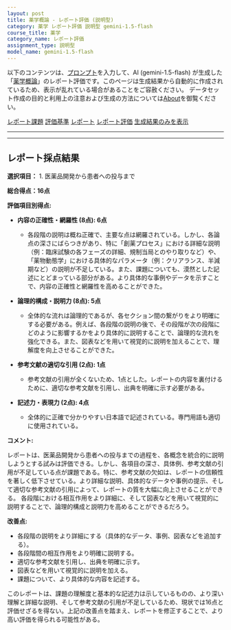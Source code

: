 ```yaml
---
layout: post
title: 薬学概論 - レポート評価 (説明型)
category: 薬学 レポート評価 説明型 gemini-1.5-flash
course_title: 薬学
category_name: レポート評価
assignment_type: 説明型
model_name: gemini-1.5-flash
---
```


以下のコンテンツは、[プロンプト](https://github.com/takedatoshiyuki/synthetic_assignments/tree/main/generated/薬学/gemini-1.5-flash/prompt_レポート評価-説明型.md)を入力して、AI (gemini-1.5-flash) が生成した「[薬学概論](/contents/薬学/)」のレポート評価です。このページは生成結果から自動的に作成されているため、表示が乱れている場合があることをご容赦ください。
データセット作成の目的と利用上の注意および生成の方法については[About](/About)を御覧ください。

[レポート課題](../レポート課題-説明型)
[評価基準](../評価基準-説明型)
[レポート](../レポート-説明型)
[レポート評価](../レポート評価-説明型)
[生成結果のみを表示](https://github.com/takedatoshiyuki/synthetic_assignments/tree/main/generated/薬学/gemini-1.5-flash/レポート評価-説明型.md)
  

***
***
  
## レポート採点結果

**選択項目：** 1. 医薬品開発から患者への投与まで

**総合得点：16点**

**評価項目別得点:**

* **内容の正確性・網羅性 (8点): 6点**
    * 各段階の説明は概ね正確で、主要な点は網羅されている。しかし、各論点の深さにばらつきがあり、特に「創薬プロセス」における詳細な説明（例：臨床試験の各フェーズの詳細、規制当局とのやり取りなど）や、「薬物動態学」における具体的なパラメータ（例：クリアランス、半減期など）の説明が不足している。また、課題についても、漠然とした記述にとどまっている部分がある。より具体的な事例やデータを示すことで、内容の正確性と網羅性を高めることができた。

* **論理的構成・説明力 (8点): 5点**
    * 全体的な流れは論理的であるが、各セクション間の繋がりをより明確にする必要がある。例えば、各段階の説明の後で、その段階が次の段階にどのように影響するかをより具体的に説明することで、論理的な流れを強化できる。また、図表などを用いて視覚的に説明を加えることで、理解度を向上させることができた。

* **参考文献の適切な引用 (2点): 1点**
    * 参考文献の引用が全くないため、1点とした。レポートの内容を裏付けるために、適切な参考文献を引用し、出典を明確に示す必要がある。

* **記述力・表現力 (2点): 4点**
    * 全体的に正確で分かりやすい日本語で記述されている。専門用語も適切に使用されている。


**コメント:**

レポートは、医薬品開発から患者への投与までの過程を、各概念を統合的に説明しようとする試みは評価できる。しかし、各項目の深さ、具体例、参考文献の引用が不足している点が課題である。特に、参考文献の欠如は、レポートの信頼性を著しく低下させている。より詳細な説明、具体的なデータや事例の提示、そして適切な参考文献の引用によって、レポートの質を大幅に向上させることができる。  各段階における相互作用をより詳細に、そして図表などを用いて視覚的に説明することで、論理的構成と説明力を高めることができるだろう。


**改善点:**

* 各段階の説明をより詳細にする（具体的なデータ、事例、図表などを追加する）。
* 各段階間の相互作用をより明確に説明する。
* 適切な参考文献を引用し、出典を明確に示す。
* 図表などを用いて視覚的に説明を加える。
* 課題について、より具体的な内容を記述する。


このレポートは、課題の理解度と基本的な記述力は示しているものの、より深い理解と詳細な説明、そして参考文献の引用が不足しているため、現状では16点と評価せざるを得ない。上記の改善点を踏まえ、レポートを修正することで、より高い評価を得られる可能性がある。
